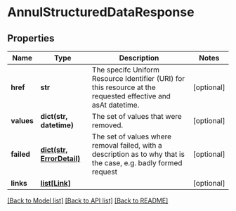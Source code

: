 # AnnulStructuredDataResponse

## Properties
Name | Type | Description | Notes
------------ | ------------- | ------------- | -------------
**href** | **str** | The specifc Uniform Resource Identifier (URI) for this resource at the requested effective and asAt datetime. | [optional] 
**values** | **dict(str, datetime)** | The set of values that were removed. | [optional] 
**failed** | [**dict(str, ErrorDetail)**](ErrorDetail.md) | The set of values where removal failed, with a description as to why that is the case, e.g. badly formed request | [optional] 
**links** | [**list[Link]**](Link.md) |  | [optional] 

[[Back to Model list]](../README.md#documentation-for-models) [[Back to API list]](../README.md#documentation-for-api-endpoints) [[Back to README]](../README.md)



